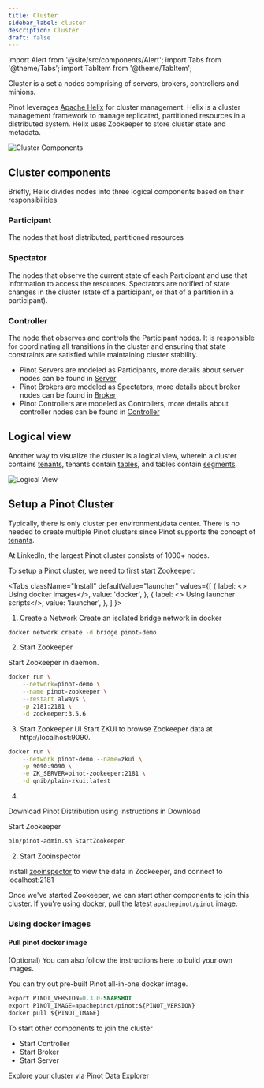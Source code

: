 ```yaml
---
title: Cluster
sidebar_label: cluster
description: Cluster
draft: false
---
```


import Alert from '@site/src/components/Alert';
import Tabs from '@theme/Tabs';
import TabItem from '@theme/TabItem';

Cluster is a set a nodes comprising of servers, brokers, controllers and minions.

Pinot leverages [Apache Helix](http://helix.apache.org) for cluster management. Helix is a cluster management framework to manage replicated, partitioned resources in a distributed system. Helix uses Zookeeper to store cluster state and metadata.

![Cluster Components](../../static/img/components/components.png)

## Cluster components

Briefly, Helix divides nodes into three logical components based on their responsibilities

### Participant

The nodes that host distributed, partitioned resources

### Spectator

The nodes that observe the current state of each Participant and use that information to access the resources. Spectators are notified of state changes in the cluster (state of a participant, or that of a partition in a participant).

### Controller

The node that observes and controls the Participant nodes. It is responsible for coordinating all transitions in the cluster and ensuring that state constraints are satisfied while maintaining cluster stability.

- Pinot Servers are modeled as Participants, more details about server nodes can be found in [Server](../../docs/components/server)
- Pinot Brokers are modeled as Spectators, more details about broker nodes can be found in [Broker](../../docs/components/broker)
- Pinot Controllers are modeled as Controllers, more details about controller nodes can be found in [Controller](../../docs/components/controller)

## Logical view

Another way to visualize the cluster is a logical view, wherein a cluster contains [tenants](../../docs/components/segments), tenants contain [tables](../../docs/components/tables), and tables contain [segments](../../docs/components/segments).

![Logical View](../../static/img/components/ClusterLogical.png)

## Setup a Pinot Cluster

Typically, there is only cluster per environment/data center. There is no needed to create multiple Pinot clusters since Pinot supports the concept of [tenants](../../docs/components/tenants).

At LinkedIn, the largest Pinot cluster consists of 1000+ nodes.

To setup a Pinot cluster, we need to first start Zookeeper:

<Tabs
  className="Install"
  defaultValue="launcher"
  values={[
    { label: <><i className="Using docker images"></i> Using docker images</>, value: 'docker', },
    { label: <><i className="Using launcher scripts"></i> Using launcher scripts</>, value: 'launcher', },
  ]
}>

<TabItem value="docker">

1. Create a Network
Create an isolated bridge network in docker

```bash
docker network create -d bridge pinot-demo
```

2. Start Zookeeper

Start Zookeeper in daemon.

```bash
docker run \
    --network=pinot-demo \
    --name pinot-zookeeper \
    --restart always \
    -p 2181:2181 \
    -d zookeeper:3.5.6
```

3. Start Zookeeper UI
Start  ZKUI to browse Zookeeper data at http://localhost:9090.

```bash
docker run \
    --network pinot-demo --name=zkui \
    -p 9090:9090 \
    -e ZK_SERVER=pinot-zookeeper:2181 \
    -d qnib/plain-zkui:latest
```

4.

</TabItem>

<TabItem value="launcer">

Download Pinot Distribution using instructions in Download

Start Zookeeper

```bash
bin/pinot-admin.sh StartZookeeper
```

2. Start Zooinspector

Install [zooinspector](https://github.com/jfim/zooinspector) to view the data in Zookeeper, and connect to localhost:2181

</TabItem>

</Tabs>

Once we've started Zookeeper, we can start other components to join this cluster. If you're using docker, pull the latest `apachepinot/pinot` image.

### Using docker images

#### Pull pinot docker image

(Optional) You can also follow the instructions here to build your own images.<br />

You can try out pre-built Pinot all-in-one docker image.

```sql
export PINOT_VERSION=0.3.0-SNAPSHOT
export PINOT_IMAGE=apachepinot/pinot:${PINOT_VERSION}
docker pull ${PINOT_IMAGE}
```

To start other components to join the cluster

- Start Controller
- Start Broker
- Start Server

Explore your cluster via Pinot Data Explorer
